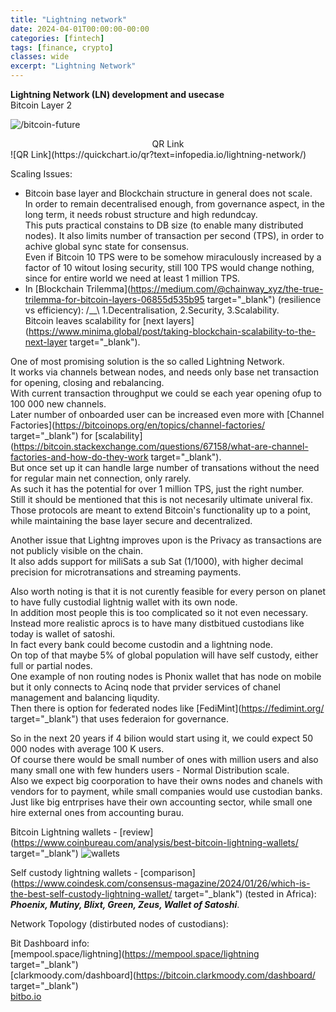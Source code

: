```yaml
---
title: "Lightning network"
date: 2024-04-01T00:00:00-00:00
categories: [fintech]
tags: [finance, crypto]
classes: wide
excerpt: "Lightning Network"
---
```


**Lightning Network (LN) development and usecase**<br>
Bitcoin Layer 2

![/bitcoin-future](-https://raw.githubusercontent.com/borisdj/borisdj.github.io/main/assets/images/lightning-network/lightning-model.jpg)

<center>QR Link</center>
![QR Link](https://quickchart.io/qr?text=infopedia.io/lightning-network/)

Scaling Issues:
* Bitcoin base layer and Blockchain structure in general does not scale.  
In order to remain decentralised enough, from governance aspect, in the long term, it needs robust structure and high redundcay.  
This puts practical constains to DB size (to enable many distributed nodes). It also limits number of transaction per second (TPS), in order to achive global sync state for consensus.  
Even if Bitcoin 10 TPS were to be somehow miraculously increased by a factor of 10 witout losing security, still 100 TPS would change nothing, since for entire world we need at least 1 million TPS.
* In [Blockchain Trilemma](https://medium.com/@chainway_xyz/the-true-trilemma-for-bitcoin-layers-06855d535b95 target="_blank") (resilience vs efficiency): /__\ 1.Decentralisation, 2.Security, 3.Scalability.  
Bitcoin leaves scalability for [next layers](https://www.minima.global/post/taking-blockchain-scalability-to-the-next-layer target="_blank").

One of most promising solution is the so called Lightning Network.  
It works via channels betwean nodes, and needs only base net transaction for opening, closing and rebalancing.  
With current transaction throughput we could se each year opening ofup to 100 000 new channels.  
Later number of onboarded user can be increased even more with [Channel Factories](https://bitcoinops.org/en/topics/channel-factories/ target="_blank") for [scalability](https://bitcoin.stackexchange.com/questions/67158/what-are-channel-factories-and-how-do-they-work target="_blank").  
But once set up it can handle large number of transations without the need for regular main net connection, only rarely.  
As such it has the potential for over 1 million TPS, just the right number.  
Still it should be mentioned that this is not necesarily ultimate univeral fix. Those protocols are meant to extend Bitcoin's functionality up to a point, while maintaining the base layer secure and decentralized.  

Another issue that Lightng improves upon is the Privacy as transactions are not publicly visible on the chain.  
It also adds support for miliSats a sub Sat (1/1000), with higher decimal precision for microtransations and streaming payments.  

Also worth noting is that it is not curently feasible for every person on planet to have fully custodial lightnig wallet with its own node.  
In addition most people this is too complicated so it not even necessary.  
Instead more realistic aprocs is to have many distbitued custodians like today is wallet of satoshi.  
In fact every bank could become custodin and a lightning node.  
On top of that maybe 5% of global population will have self custody, either full or partial nodes.  
One example of non routing nodes is Phonix wallet that has node on mobile but it only connects to Acinq node that prvider services of chanel management and balancing liqudity.  
Then there is option for federated nodes like [FediMint](https://fedimint.org/ target="_blank") that uses federaion for governance.  

So in the next 20 years if 4 bilion would start using it, we could expect 50 000 nodes with average 100 K users.  
Of course there would be small number of ones with million users and also many small one with few hunders users - Normal Distribution scale.  
Also we expect big coorporation to have their owns nodes and chanels with vendors for to payment, while small companies would use custodian banks.  
Just like big entrprises have their own accounting sector, while small one hire external ones from accounting burau.  

Bitcoin Lightning wallets - [review](https://www.coinbureau.com/analysis/best-bitcoin-lightning-wallets/ target="_blank")
![wallets](https://www.coinbureau.com/_next/image/?url=https%3A%2F%2Fimage.coinbureau.dev%2Fstrapi%2FTOP_8_BITCOIN_LIGHTNING_WALLETS_518296d242.jpg&w=1080&q=50)

Self custody lightning wallets - [comparison](https://www.coindesk.com/consensus-magazine/2024/01/26/which-is-the-best-self-custody-lightning-wallet/ target="_blank") (tested in Africa):  
***Phoenix, Mutiny, Blixt, Green, Zeus, Wallet of Satoshi***.

Network Topology (distirbuted nodes of custodians):

Bit Dashboard info:  
[mempool.space/lightning](https://mempool.space/lightning target="_blank")  
[clarkmoody.com/dashboard](https://bitcoin.clarkmoody.com/dashboard/ target="_blank")  
[bitbo.io](https://bitbo.io/target="_blank")  

